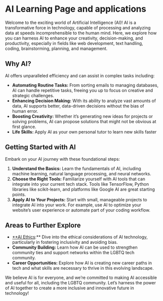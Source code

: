 
# AI Learning Page and applications

Welcome to the exciting world of Artificial Intelligence (AI)! AI is a transformative force in technology, capable of processing and analyzing data at speeds incomprehensible to the human mind. Here, we explore how you can harness AI to enhance your creativity, decision-making, and productivity, especially in fields like web development, text handling, coding, brainstorming, planning, and management.

## Why AI?
AI offers unparalleled efficiency and can assist in complex tasks including:
- **Automating Routine Tasks:** From sorting emails to managing databases, AI can handle repetitive tasks, freeing you up to focus on creative and strategic challenges.
- **Enhancing Decision Making:** With its ability to analyze vast amounts of data, AI supports better, data-driven decisions without the bias of human error.
- **Boosting Creativity:** Whether it’s generating new ideas for projects or solving problems, AI can propose solutions that might not be obvious at first glance.
- **Life Skills:** Apply AI as your own personal tutor to learn new skills faster

## Getting Started with AI
Embark on your AI journey with these foundational steps:
1. **Understand the Basics:** Learn the fundamentals of AI, including machine learning, natural language processing, and neural networks.
2. **Choose the Right Tools:** Familiarize yourself with AI tools that can integrate into your current tech stack. Tools like TensorFlow, Python libraries like scikit-learn, and platforms like Google AI are great starting points.
3. **Apply AI to Your Projects:** Start with small, manageable projects to integrate AI into your work. For example, use AI to optimize your website’s user experience or automate part of your coding workflow.

## Areas to Further Explore
- [**AI Ethics](https://www.unesco.org/en/artificial-intelligence/recommendation-ethics):** Dive into the ethical considerations of AI technology, particularly in fostering inclusivity and avoiding bias. 
- **Community Building:** Learn how AI can be used to strengthen community ties and support networks within the LGBTQ tech community.
- **Career Opportunities:** Explore how AI is creating new career paths in tech and what skills are necessary to thrive in this evolving landscape.

We believe AI is for everyone, and we’re committed to making AI accessible and useful for all, including the LGBTQ community. Let’s harness the power of AI together to create a more inclusive and innovative future in technology!

